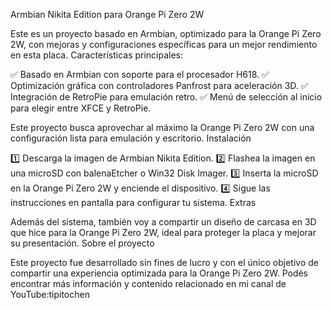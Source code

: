 Armbian Nikita Edition para Orange Pi Zero 2W

Este es un proyecto basado en Armbian, optimizado para la Orange Pi Zero 2W, con mejoras y configuraciones específicas para un mejor rendimiento en esta placa.
Características principales:

✅ Basado en Armbian con soporte para el procesador H618.
✅ Optimización gráfica con controladores Panfrost para aceleración 3D.
✅ Integración de RetroPie para emulación retro.
✅ Menú de selección al inicio para elegir entre XFCE y RetroPie.

Este proyecto busca aprovechar al máximo la Orange Pi Zero 2W con una configuración lista para emulación y escritorio.
Instalación

1️⃣ Descarga la imagen de Armbian Nikita Edition.
2️⃣ Flashea la imagen en una microSD con balenaEtcher o Win32 Disk Imager.
3️⃣ Inserta la microSD en la Orange Pi Zero 2W y enciende el dispositivo.
4️⃣ Sigue las instrucciones en pantalla para configurar tu sistema.
Extras

Además del sistema, también voy a compartir un diseño de carcasa en 3D que hice para la Orange Pi Zero 2W, ideal para proteger la placa y mejorar su presentación.
Sobre el proyecto

Este proyecto fue desarrollado sin fines de lucro y con el único objetivo de compartir una experiencia optimizada para la Orange Pi Zero 2W.
Podés encontrar más información y contenido relacionado en mi canal de YouTube:tipitochen

